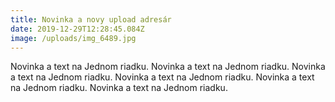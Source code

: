 ```yaml
---
title: Novinka a novy upload adresár
date: 2019-12-29T12:28:45.084Z
image: /uploads/img_6489.jpg
---
```

Novinka a text na Jednom riadku.  Novinka a text na Jednom riadku.  Novinka a text na Jednom riadku.  Novinka a text na Jednom riadku.  Novinka a text na Jednom riadku.  Novinka a text na Jednom riadku.
